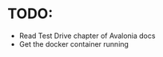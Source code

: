 <h1>TODO:</h1>
<ul>
  <li>Read Test Drive chapter of Avalonia docs</li>
  <li>Get the docker container running</li>
</ul>

